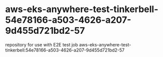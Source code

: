 # aws-eks-anywhere-test-tinkerbell-54e78166-a503-4626-a207-9d455d721bd2-57
repository for use with E2E test job aws-eks-anywhere-test-tinkerbell:54e78166-a503-4626-a207-9d455d721bd2-57
